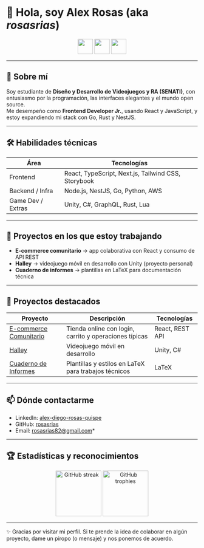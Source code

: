<!-- Puedes agregar un badge de estado (build, coverage, etc) aquí si lo tienes -->
# 👋 Hola, soy **Alex Rosas** (aka *rosasrias*)

<div align="center">
  <img src="https://skillicons.dev/icons?i=ts,react,nextjs,tailwind,git,github" height="40" />
  <img src="https://skillicons.dev/icons?i=nodejs,nestjs,go,python,rust" height="40" />
  <img src="https://skillicons.dev/icons?i=unity,aws" height="40" />
</div>

---

## 👤 Sobre mí

Soy estudiante de **Diseño y Desarrollo de Videojuegos y RA (SENATI)**, con entusiasmo por la programación, las interfaces elegantes y el mundo open source.  
Me desempeño como **Frontend Developer Jr.**, usando React y JavaScript, y estoy expandiendo mi stack con Go, Rust y NestJS.

---

## 🛠 Habilidades técnicas

| Área | Tecnologías |
|------|--------------|
| Frontend | React, TypeScript, Next.js, Tailwind CSS, Storybook |
| Backend / Infra | Node.js, NestJS, Go, Python, AWS |
| Game Dev / Extras | Unity, C#, GraphQL, Rust, Lua |

---

## 🔭 Proyectos en los que estoy trabajando

- **E-commerce comunitario** → app colaborativa con React y consumo de API REST  
- **Halley** → videojuego móvil en desarrollo con Unity (proyecto personal)  
- **Cuaderno de informes** → plantillas en LaTeX para documentación técnica  

---

## 📂 Proyectos destacados

| Proyecto | Descripción | Tecnologías |
|---------|-------------|--------------|
| [E-commerce Comunitario](https://github.com/rosasrias/ecommerce) | Tienda online con login, carrito y operaciones típicas | React, REST API |
| [Halley](https://github.com/rosasrias/halley) | Videojuego móvil en desarrollo | Unity, C# |
| [Cuaderno de Informes](https://github.com/rosasrias/cuaderno-de-informes) | Plantillas y estilos en LaTeX para trabajos técnicos | LaTeX |

---

## 📫 Dónde contactarme

- LinkedIn: [alex-diego-rosas-quispe](https://www.linkedin.com/in/alex-diego-rosas-quispe-347b0029b)  
- GitHub: [rosasrias](https://github.com/rosasrias)  
- Email: [rosasrias82@gmail.com](rosasrias82@gmail.com)*  

---

## 🏆 Estadísticas y reconocimientos

<div align="center">
  <img src="https://streak-stats.demolab.com?user=rosasrias&theme=dracula&hide_border=true" height="120" alt="GitHub streak"/>
  <img src="https://github-profile-trophy.vercel.app?username=rosasrias&theme=dracula&margin-w=8&margin-h=8&no-bg=true&no-frame=true" height="120" alt="GitHub trophies"/>
</div>

---

✨ Gracias por visitar mi perfil. Si te prende la idea de colaborar en algún proyecto, dame un piropo (o mensaje) y nos ponemos de acuerdo.  
